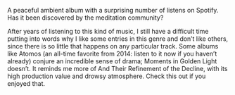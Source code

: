 A peaceful ambient album with a surprising number of listens on Spotify. Has it been discovered by the meditation community?

After years of listening to this kind of music, I still have a difficult time putting into words why I like some entries in this genre and don’t like others, since there is so little that happens on any particular track. Some albums like Atomos (an all-time favorite from 2014: listen to it now if you haven’t already) conjure an incredible sense of drama; Moments in Golden Light doesn’t. It reminds me more of And Their Refinement of the Decline, with its high production value and drowsy atmosphere. Check this out if you enjoyed that.
